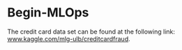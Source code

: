 # Begin-MLOps

The credit card data set can be found at the following link: www.kaggle.com/mlg-ulb/creditcardfraud.
